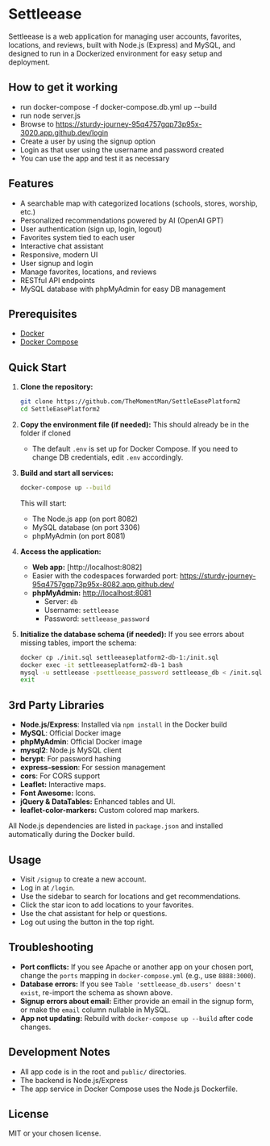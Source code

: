 # Settleease

Settleease is a web application for managing user accounts, favorites, locations, and reviews, built with Node.js (Express) and MySQL, and designed to run in a Dockerized environment for easy setup and deployment.

## How to get it working
- run docker-compose -f docker-compose.db.yml up --build
- run node server.js
- Browse to https://sturdy-journey-95q4757gqp73p95x-3020.app.github.dev/login
- Create a user by using the signup option
- Login as that user using the username and password created
- You can use the app and test it as necessary

## Features
- A searchable map with categorized locations (schools, stores, worship, etc.)
- Personalized recommendations powered by AI (OpenAI GPT)
- User authentication (sign up, login, logout)
- Favorites system tied to each user
- Interactive chat assistant
- Responsive, modern UI
- User signup and login
- Manage favorites, locations, and reviews
- RESTful API endpoints
- MySQL database with phpMyAdmin for easy DB management

## Prerequisites
- [Docker](https://www.docker.com/get-started)
- [Docker Compose](https://docs.docker.com/compose/)

## Quick Start

1. **Clone the repository:**
   ```sh
   git clone https://github.com/TheMomentMan/SettleEasePlatform2
   cd SettleEasePlatform2
   ```

2. **Copy the environment file (if needed):** This should already be in the folder if cloned
   - The default `.env` is set up for Docker Compose. If you need to change DB credentials, edit `.env` accordingly.

3. **Build and start all services:**
   ```sh
   docker-compose up --build
   ```
   This will start:
   - The Node.js app (on port 8082)
   - MySQL database (on port 3306)
   - phpMyAdmin (on port 8081)

4. **Access the application:**
   - **Web app:** [http://localhost:8082]
   - Easier with the codespaces forwarded port: https://sturdy-journey-95q4757gqp73p95x-8082.app.github.dev/
   - **phpMyAdmin:** [http://localhost:8081](http://localhost:8081)
     - Server: `db`
     - Username: `settleease`
     - Password: `settleease_password`

5. **Initialize the database schema (if needed):**
   If you see errors about missing tables, import the schema:
   ```sh
   docker cp ./init.sql settleeaseplatform2-db-1:/init.sql
   docker exec -it settleeaseplatform2-db-1 bash
   mysql -u settleease -psettleease_password settleease_db < /init.sql
   exit
   ```

## 3rd Party Libraries
- **Node.js/Express**: Installed via `npm install` in the Docker build
- **MySQL**: Official Docker image
- **phpMyAdmin**: Official Docker image
- **mysql2**: Node.js MySQL client
- **bcrypt**: For password hashing
- **express-session**: For session management
- **cors**: For CORS support
- **Leaflet:** Interactive maps.
- **Font Awesome:** Icons.
- **jQuery & DataTables:** Enhanced tables and UI.
- **leaflet-color-markers:** Custom colored map markers.

All Node.js dependencies are listed in `package.json` and installed automatically during the Docker build.

## Usage
- Visit `/signup` to create a new account.
- Log in at `/login`.
- Use the sidebar to search for locations and get recommendations.
- Click the star icon to add locations to your favorites.
- Use the chat assistant for help or questions.
- Log out using the button in the top right.

## Troubleshooting
- **Port conflicts:** If you see Apache or another app on your chosen port, change the `ports` mapping in `docker-compose.yml` (e.g., use `8888:3000`).
- **Database errors:** If you see `Table 'settleease_db.users' doesn't exist`, re-import the schema as shown above.
- **Signup errors about email:** Either provide an email in the signup form, or make the `email` column nullable in MySQL.
- **App not updating:** Rebuild with `docker-compose up --build` after code changes.

## Development Notes
- All app code is in the root and `public/` directories.
- The backend is Node.js/Express
- The app service in Docker Compose uses the Node.js Dockerfile.

## License
MIT or your chosen license. 